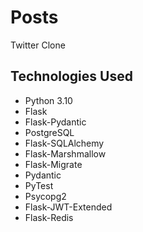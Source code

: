 # Posts

Twitter Clone

## Technologies Used
- Python 3.10
- Flask
- Flask-Pydantic
- PostgreSQL
- Flask-SQLAlchemy
- Flask-Marshmallow
- Flask-Migrate
- Pydantic
- PyTest
- Psycopg2
- Flask-JWT-Extended
- Flask-Redis